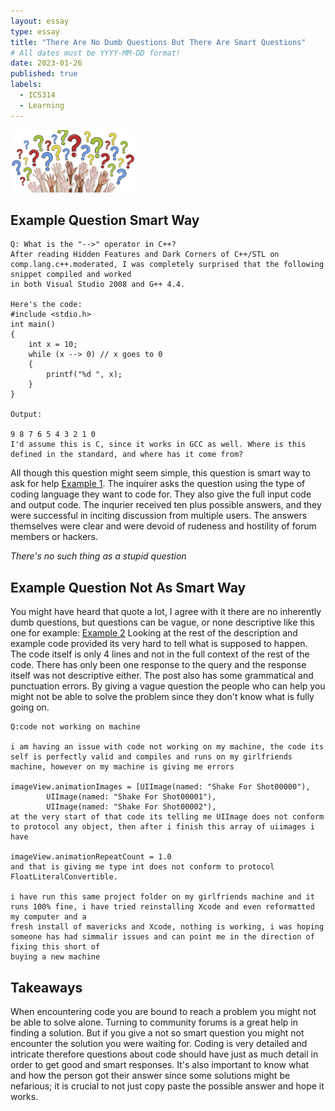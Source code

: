 ```yaml
---
layout: essay
type: essay
title: "There Are No Dumb Questions But There Are Smart Questions"
# All dates must be YYYY-MM-DD format!
date: 2023-01-26
published: true
labels:
  - ICS314
  - Learning
---
```


<img width="200px" class="rounded float-start pe-4" src="../img/smart-questions/questions.png">
  
## Example Question Smart Way
```
Q: What is the "-->" operator in C++?
After reading Hidden Features and Dark Corners of C++/STL on comp.lang.c++.moderated, I was completely surprised that the following snippet compiled and worked 
in both Visual Studio 2008 and G++ 4.4.

Here's the code:
#include <stdio.h>
int main()
{
    int x = 10;
    while (x --> 0) // x goes to 0
    {
        printf("%d ", x);
    }
}

Output:

9 8 7 6 5 4 3 2 1 0
I'd assume this is C, since it works in GCC as well. Where is this defined in the standard, and where has it come from?
```
  All though this question might seem simple, this question is smart way to ask for help [Example 1](https://stackoverflow.com/questions/1642028/what-is-the-operator-in-c).  The inquirer asks the question using the type of coding language they want to code for.  They also give the full input code and output code.  The inqurier  received ten plus possible answers, and they were successful in inciting discussion from multiple users. The answers themselves were clear and were devoid of rudeness and hostility of forum members or hackers. 
  
  *There's no such thing as a stupid question*
## Example Question Not As Smart Way
  
  You might have heard that quote a lot, I agree with it there are no inherently dumb questions, but questions can be vague, or none descriptive like this one for example: [Example 2](https://stackoverflow.com/questions/26564442/code-not-working-on-machine) Looking at the rest of the description and example code provided its very hard to tell what is supposed to happen.  The code itself is only 4 lines and not in the full context of the rest of the code.  There has only been one response to the query and the response itself was not descriptive either.  The post also has some grammatical and punctuation errors.  By giving a vague question the people who can help you might not be able to solve the problem since they don't know what is fully going on. 
  
```
Q:code not working on machine

i am having an issue with code not working on my machine, the code its self is perfectly valid and compiles and runs on my girlfriends machine, however on my machine is giving me errors

imageView.animationImages = [UIImage(named: "Shake For Shot00000"),
        UIImage(named: "Shake For Shot00001"),
        UIImage(named: "Shake For Shot00002"),
at the very start of that code its telling me UIImage does not conform to protocol any object, then after i finish this array of uiimages i have

imageView.animationRepeatCount = 1.0
and that is giving me type int does not conform to protocol FloatLiteralConvertible.

i have run this same project folder on my girlfriends machine and it runs 100% fine, i have tried reinstalling Xcode and even reformatted my computer and a 
fresh install of mavericks and Xcode, nothing is working, i was hoping someone has had simmalir issues and can point me in the direction of fixing this short of 
buying a new machine
```

## Takeaways
  When encountering code you are bound to reach a problem you might not be able to solve alone.  Turning to community forums is a great help in finding a solution.  But if you give a not so smart question you might not encounter the solution you were waiting for.  Coding is very detailed and intricate therefore questions about code should have just as much detail in order to get good and smart responses.  It's also important to know what and how the person got their answer since some solutions might be nefarious; it is crucial to not just copy paste the possible answer and hope it works.  
  
 
